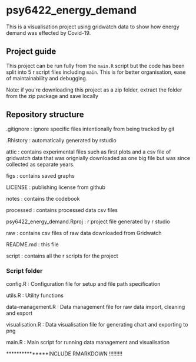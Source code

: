 # psy6422_energy_demand

This is a visualisation project using gridwatch data to show how energy demand was effected by Covid-19.

## Project guide

This project can be run fully from the `main.R` script but the code has been split into 5 r script files including `main`. This is for better organisation, ease of maintainability and debugging.

Note: if you're downloading this project as a zip folder, extract the folder from the zip package and save locally

## Repository structure

.gitignore : ignore specific files intentionally from being tracked by git

.Rhistory : automatically generated by rstudio

attic : contains experimental files such as first plots and a csv file of gridwatch data that was orignially downloaded as one big file but was since collected as separate years.

figs : contains saved graphs

LICENSE : publishing license from github

notes : contains the codebook

processed : contains processed data csv files

psy6422_energy_demand.Rproj : r project file generated by r studio

raw : contains csv files of raw data downloaded from Gridwatch

README.md : this file

script : contains all the r scripts for the project

### Script folder

config.R : Configuration file for setup and file path specification

utils.R : Utility functions

data-management.R : Data management file for raw data import, cleaning and export

visualisation.R : Data visualisation file for generating chart and exporting to png

main.R : Main script for running data management and visualisation

\*\*\*\*\*\*\*\*\*\*\*\*\*\*\*INCLUDE RMARKDOWN !!!!!!!!!
